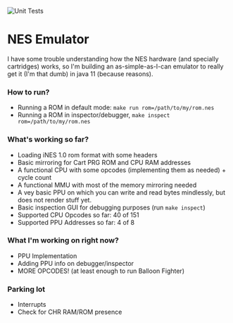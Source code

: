 ![Unit Tests](https://github.com/luizcavalcanti/nes-emulator/workflows/Unit%20Tests/badge.svg)

# NES Emulator

I have some trouble understanding how the NES hardware
(and specially cartridges) works, so I'm building an as-simple-as-I-can emulator to really get it (I'm that dumb)
in java 11 (because reasons).

### How to run?

- Running a ROM in default mode: `make run rom=/path/to/my/rom.nes`
- Running a ROM in inspector/debugger, `make inspect rom=/path/to/my/rom.nes`

### What's working so far?

- Loading iNES 1.0 rom format with some headers
- Basic mirroring for Cart PRG ROM and CPU RAM addresses
- A functional CPU with some opcodes (implementing them as needed) + cycle count
- A functional MMU with most of the memory mirroring needed
- A vey basic PPU on which you can write and read bytes mindlessly, but does not render stuff yet.
- Basic inspection GUI for debugging purposes (run `make inspect`)
- Supported CPU Opcodes so far: 40 of 151
- Supported PPU Addresses so far: 4 of 8

### What I'm working on right now?

- PPU Implementation
- Adding PPU info on debugger/inspector
- MORE OPCODES! (at least enough to run Balloon Fighter)

### Parking lot

- Interrupts
- Check for CHR RAM/ROM presence
